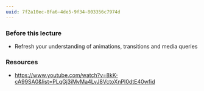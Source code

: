 ```yaml
---
uuid: 7f2a10ec-8fa6-4de5-9f34-803356c7974d
---
```



### Before this lecture

- Refresh your understanding of animations, transitions and media queries


### Resources
- https://www.youtube.com/watch?v=8kK-cA99SA0&list=PLqGj3iMvMa4LvJ8VctoXnPI0dtE40wfid
